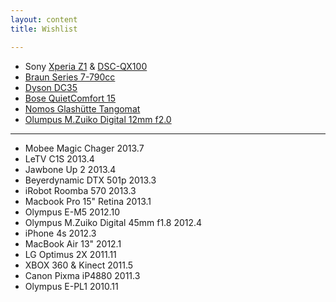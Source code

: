 ```yaml
---
layout: content
title: Wishlist

---
```


* Sony [Xperia Z1](http://www.sonymobile.com/global-en/products/phones/xperia-z1/) & [DSC-QX100](http://www.sonymobile.com/global-en/products/accessories/dsc-qx100/)
* [Braun Series 7-790cc](http://www.braun.com/us/male-grooming/series-shavers/series-7.html)
* [Dyson DC35](http://www.dyson.com/vacuums/handhelds/dc35/dc35-multi-floor.aspx)
* [Bose QuietComfort 15](http://www.bose.com/controller?url=/shop_online/headphones/noise_cancelling_headphones/quietcomfort_15/index.jsp)
* [Nomos Glashütte Tangomat](http://www.nomos-glashuette.com/en/watches/tangomat/)
* [Olumpus M.Zuiko Digital 12mm f2.0](http://www.getolympus.com/us/en/lenses/pen-omd/m-zuiko-lens-12mm-f2-0-silver.html)

---

* Mobee Magic Chager 2013.7
* LeTV C1S 2013.4
* Jawbone Up 2 2013.4
* Beyerdynamic DTX 501p 2013.3
* iRobot Roomba 570 2013.3
* Macbook Pro 15" Retina 2013.1
* Olympus E-M5 2012.10
* Olympus M.Zuiko Digital 45mm f1.8 2012.4
* iPhone 4s 2012.3
* MacBook Air 13" 2012.1
* LG Optimus 2X 2011.11
* XBOX 360 & Kinect 2011.5
* Canon Pixma iP4880 2011.3
* Olympus E-PL1 2010.11